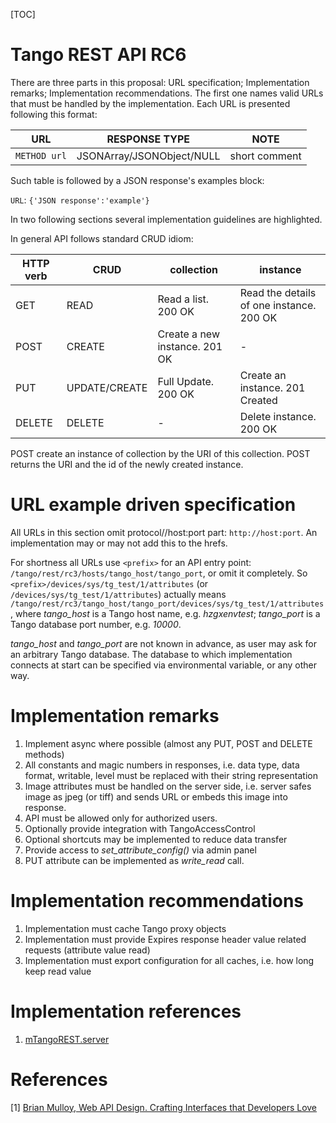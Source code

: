 [TOC]

# Tango REST API RC6

There are three parts in this proposal: URL specification; Implementation remarks; Implementation recommendations. The first one names valid URLs that must be handled by the implementation. 
Each URL is presented following this format:

 URL  | RESPONSE TYPE  | NOTE
----- | ---------- | ------
`METHOD url`      |  JSONArray/JSONObject/NULL | short comment          

Such table is followed by a JSON response's examples block:

`URL`:
`{'JSON response':'example'}`

In two following sections several implementation guidelines are highlighted.

In general API follows standard CRUD idiom:

HTTP verb | CRUD| collection | instance
----------|-----|------------|----------
GET  | READ | Read a list. 200 OK | Read the details of one instance. 200 OK
POST | CREATE | Create a new instance. 201 OK | -
PUT | UPDATE/CREATE | Full Update. 200 OK | Create an instance. 201 Created
DELETE | DELETE | - | Delete instance. 200 OK

POST create an instance of collection by the URI of this collection.
POST returns the URI and the id of the newly created instance.

# URL example driven specification

All URLs in this section omit protocol//host:port part: `http://host:port`. An implementation may or may not add this to the hrefs. 

For shortness all URLs use `<prefix>` for an API entry point: `/tango/rest/rc3/hosts/tango_host/tango_port`, or omit it completely. So `<prefix>/devices/sys/tg_test/1/attributes` (or `/devices/sys/tg_test/1/attributes`) actually means `/tango/rest/rc3/tango_host/tango_port/devices/sys/tg_test/1/attributes`, where _tango_host_ is a Tango host name, e.g. _hzgxenvtest_; _tango_port_ is a Tango database port number, e.g. _10000_.

_tango_host_ and _tango_port_ are not known in advance, as user may ask for an arbitrary Tango database. The database to which implementation connects at start can be specified via environmental variable, or any other way. 

# Implementation remarks

1. Implement async where possible (almost any PUT, POST and DELETE methods)
2. All constants and magic numbers in responses, i.e. data type, data format, writable, level must be replaced with their string representation
3. Image attributes must be handled on the server side, i.e. server safes image as jpeg (or tiff) and sends URL or embeds this image into response.
4. API must be allowed only for authorized users.
5. Optionally provide integration with TangoAccessControl
6. Optional shortcuts may be implemented to reduce data transfer
7. Provide access to _set_attribute_config()_ via admin panel
8. PUT attribute can be implemented as _write_read_ call.

# Implementation recommendations

1. Implementation must cache Tango proxy objects
2. Implementation must provide Expires response header value related requests (attribute value read)
3. Implementation must export configuration for all caches, i.e. how long keep read value

# Implementation references

1. [mTangoREST.server](https://bitbucket.org/hzgwpn/mtango/wiki/Home#markdown-header-getting-started-with-mtangorestserver)


# References

[1] [Brian Mulloy, Web API Design. Crafting Interfaces that Developers Love](https://pages.apigee.com/rs/apigee/images/api-design-ebook-2012-03.pdf)